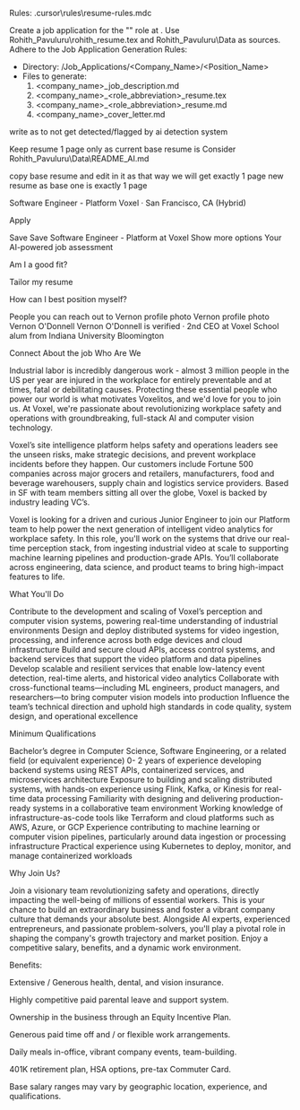 Rules: .cursor\rules\resume-rules.mdc

Create a job application for the "<Position Name>" role at <Company Name>. 
Use Rohith_Pavuluru\rohith_resume.tex and Rohith_Pavuluru\Data as sources.
Adhere to the Job Application Generation Rules:
- Directory: /Job_Applications/<Company_Name>/<Position_Name>
- Files to generate:
  1. <company_name>_job_description.md
  2. <company_name>_<role_abbreviation>_resume.tex
  3. <company_name>_<role_abbreviation>_resume.md
  4. <company_name>_cover_letter.md

write as to not get detected/flagged by ai detection system

Keep resume 1 page only as current base resume is 
Consider Rohith_Pavuluru\Data\README_AI.md

copy base resume and edit in it as that way we will get exactly 1 page new resume as base one is exactly 1 page



Software Engineer - Platform
Voxel · San Francisco, CA (Hybrid)

Apply

Save
Save Software Engineer - Platform at Voxel
Show more options
Your AI-powered job assessment


Am I a good fit?

Tailor my resume

How can I best position myself?

People you can reach out to
Vernon profile photo
Vernon profile photo
Vernon O'Donnell 
Vernon O'Donnell is verified 
· 2nd
CEO at Voxel
School alum from Indiana University Bloomington

Connect
About the job
Who Are We

Industrial labor is incredibly dangerous work - almost 3 million people in the US per year are injured in the workplace for entirely preventable and at times, fatal or debilitating causes. Protecting these essential people who power our world is what motivates Voxelitos, and we'd love for you to join us. At Voxel, we're passionate about revolutionizing workplace safety and operations with groundbreaking, full-stack AI and computer vision technology.

Voxel’s site intelligence platform helps safety and operations leaders see the unseen risks, make strategic decisions, and prevent workplace incidents before they happen. Our customers include Fortune 500 companies across major grocers and retailers, manufacturers, food and beverage warehousers, supply chain and logistics service providers. Based in SF with team members sitting all over the globe, Voxel is backed by industry leading VC’s.

Voxel is looking for a driven and curious Junior Engineer to join our Platform team to help power the next generation of intelligent video analytics for workplace safety. In this role, you'll work on the systems that drive our real-time perception stack, from ingesting industrial video at scale to supporting machine learning pipelines and production-grade APIs. You’ll collaborate across engineering, data science, and product teams to bring high-impact features to life.

What You'll Do

Contribute to the development and scaling of Voxel’s perception and computer vision systems, powering real-time understanding of industrial environments
Design and deploy distributed systems for video ingestion, processing, and inference across both edge devices and cloud infrastructure
Build and secure cloud APIs, access control systems, and backend services that support the video platform and data pipelines
Develop scalable and resilient services that enable low-latency event detection, real-time alerts, and historical video analytics
Collaborate with cross-functional teams—including ML engineers, product managers, and researchers—to bring computer vision models into production
Influence the team’s technical direction and uphold high standards in code quality, system design, and operational excellence


Minimum Qualifications

Bachelor’s degree in Computer Science, Software Engineering, or a related field (or equivalent experience)
0- 2 years of experience developing backend systems using REST APIs, containerized services, and microservices architecture
Exposure to building and scaling distributed systems, with hands-on experience using Flink, Kafka, or Kinesis for real-time data processing
Familiarity with designing and delivering production-ready systems in a collaborative team environment
Working knowledge of infrastructure-as-code tools like Terraform and cloud platforms such as AWS, Azure, or GCP
Experience contributing to machine learning or computer vision pipelines, particularly around data ingestion or processing infrastructure
Practical experience using Kubernetes to deploy, monitor, and manage containerized workloads


Why Join Us?

Join a visionary team revolutionizing safety and operations, directly impacting the well-being of millions of essential workers. This is your chance to build an extraordinary business and foster a vibrant company culture that demands your absolute best. Alongside AI experts, experienced entrepreneurs, and passionate problem-solvers, you'll play a pivotal role in shaping the company's growth trajectory and market position. Enjoy a competitive salary, benefits, and a dynamic work environment.

Benefits:

Extensive / Generous health, dental, and vision insurance.

Highly competitive paid parental leave and support system.

Ownership in the business through an Equity Incentive Plan.

Generous paid time off and / or flexible work arrangements.

Daily meals in-office, vibrant company events, team-building.

401K retirement plan, HSA options, pre-tax Commuter Card.

Base salary ranges may vary by geographic location, experience, and qualifications.